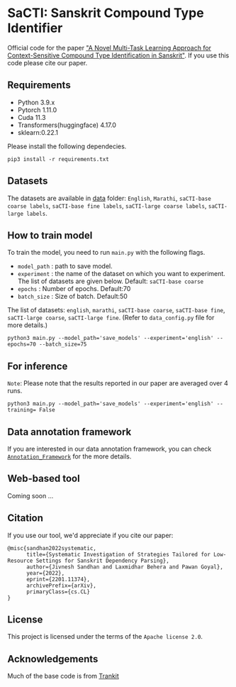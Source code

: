 # SaCTI: Sanskrit Compound Type Identifier

Official code for the paper ["A Novel Multi-Task Learning Approach for  Context-Sensitive Compound Type Identification in Sanskrit"](). If you use this code please cite our paper.
 
## Requirements
* Python 3.9.x
* Pytorch 1.11.0
* Cuda 11.3
* Transformers(huggingface) 4.17.0
* sklearn:0.22.1

Please install the following dependecies.

```
pip3 install -r requirements.txt
```

## Datasets

The datasets are available in [data]() folder: `English`, `Marathi`, `saCTI-base coarse labels`, `saCTI-base fine labels`, `saCTI-large coarse labels`, `saCTI-large labels`.


## How to train model
To train the model, you need to run `main.py` with the following flags.
* `model_path` : path to save model.
* `experiment` : the name of the dataset on which you want to experiment. The list of datasets are given below. Default: `saCTI-base coarse`
* `epochs` : Number of epochs. Default:70
* `batch_size` : Size of batch. Default:50

The list of datasets: `english`, `marathi`, `saCTI-base coarse`, `saCTI-base fine`, `saCTI-large coarse`, `saCTI-large fine`. (Refer to `data_config.py` file for more details.)

```
python3 main.py --model_path='save_models' --experiment='english' --epochs=70 --batch_size=75
```

## For inference 
`Note`: Please note that the results reported in our paper are averaged over 4 runs.
```
python3 main.py --model_path='save_models' --experiment='english' --training= False
```

## Data annotation framework
If you are interested in our data annotation framework, you can check [`Annotation_Framework`](https://github.com/hrishikeshrt/classification-annotation) for the more details.

## Web-based tool
Coming soon ...


## Citation
If you use our tool, we'd appreciate if you cite our paper:
```
@misc{sandhan2022systematic,
      title={Systematic Investigation of Strategies Tailored for Low-Resource Settings for Sanskrit Dependency Parsing}, 
      author={Jivnesh Sandhan and Laxmidhar Behera and Pawan Goyal},
      year={2022},
      eprint={2201.11374},
      archivePrefix={arXiv},
      primaryClass={cs.CL}
}
```

## License
This project is licensed under the terms of the `Apache license 2.0`.

## Acknowledgements
Much of the base code is from [Trankit](https://github.com/nlp-uoregon/trankit)


